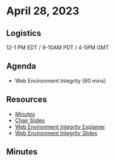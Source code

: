 # April 28, 2023

## Logistics

12-1 PM EDT / 9-10AM PDT / 4-5PM GMT

## Agenda

* Web Environment Integrity (60 mins)

## Resources

* [Minutes](https://docs.google.com/document/d/17r8MhwyM5VhLRogPdkt2GSgSSgF_Cl62cHSCwVdMnqg/edit?usp=sharing)
* [Chair Slides](https://docs.google.com/presentation/d/1X4tt_OLTAVeZjMs32Bir-vVPvdsasvJq4XyTJr8UvFE/edit?usp=sharing)
* [Web Environment Integrity Explainer](https://github.com/RupertBenWiser/Web-Environment-Integrity/blob/main/explainer.md)
* [Web Environment Integrity Slides]()

## Minutes
